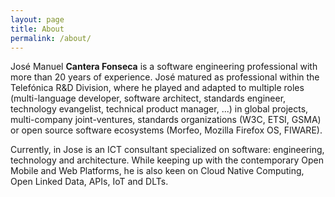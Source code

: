 ```yaml
---
layout: page
title: About
permalink: /about/
---
```


José Manuel **Cantera Fonseca** is a software engineering professional with more than 20 years of experience. José matured as professional within the Telefónica R&D Division, where he played and adapted to multiple roles (multi-language developer, software architect, standards engineer, technology evangelist, technical product manager, ...) in global projects, multi-company joint-ventures, standards organizations (W3C, ETSI, GSMA) or open source software ecosystems (Morfeo, Mozilla Firefox OS, FIWARE). 

Currently, in Jose is an ICT consultant specialized on software: engineering, technology and architecture. While keeping up with the contemporary Open Mobile and Web Platforms, he is also keen on Cloud Native Computing, Open Linked Data, APIs, IoT and DLTs. 
